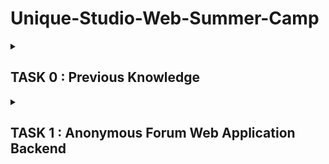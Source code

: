 # Unique-Studio-Web-Summer-Camp

<details>
  <summary><h2>TASK 0 : Previous Knowledge</h2></summary> 
  
<details>
  <summary><h3>Daily Report</h3></summary>

#### DAY0

重温了下 markdown 和 git ，发任务前大致学习了 go （菜鸟教程写的真的是依托答辩），后续大概会学习推荐的 go 语言圣经。非常神奇没有 U 盘，校内店都关了，第二天去校外的店买个吧。

#### DAY1

被 grub 干碎的一天。

我也是和吴迪学长一样拥有 4 次 archlinux 安装经验的人辣~

电脑空间太小了最多只能压缩出 50G 安装了。。。

第一次下意识把根分区挂载到 ```/boot``` 上了，部署 grub 的时候报错。又自作聪明地把 EFI 分区挂载到新装系统的 ```/mnt/boot``` 上，之后又自作聪明地退回 LiveCD 模式瞎搞，结果后面弄得一团糟。（一切的源头就是这个小小的错误）

第二次成功辣！~~虽然 grub 配置文件没有 windows 入口~~ 图形界面选择了 Xorg+Gnome，KDE 貌似有点显示问题。再搞了一些配置然后想到，虽然 grub 没有 windows 入口，但是我可以在 BIOS 里改开机优先级呀，结果果然可以！然后。。。回到 linux 开机时，又报错 ```invalid cluster 0``` 应该是 windows 开机影响到了grub，后面找了许多方法去 liveCD 里修复 grub 无用，遂重装系统。

```
//大多数是这种方法修复
grub-install /dev/sdx // /dev/sdx为系统所在的设备，重新安装grub
grub-update //更新grub
```

第三次配置 grub 的时候，又报错说某个文件系统时只读的，是之前就装过 grub 的原因，所以找删除  grub 的方法。Linux 删除的方法和上述的大同小异，于是去找windows 平台的方法。一种要进入类似 LiveCD 的修复模式修复 MBR，还要再搞 windows11 的安装介质？？一种进入 diskpart 模式给 EFI 盘符去操作删除 grub 文件参考[这篇](http://www.manongjc.com/detail/63-ykqveghovllfpmf.html)。但是人家删的是 Ubuntu 的，直接给你建了一整个文件夹，但我的情况是各种文件分布在各个文件夹，虽然可以通过文件修改时间来判断，但是万一 grub 修改了 windows 的开机文件呢？中间又试了各种不奏效的方法。最后精神有点失常还是把 EFI 区的一些文件删了，真的幸亏电脑还能开机。

第四次挺顺利，大概三四十分钟就装好图形界面了。 grub 已经被我当成病毒一样的存在了，还特意新建了一个新的引导分区挂载。（后知后觉地发现直接新建也许不用删原来分区上的 grub 吧）两个系统试着切换了下没问题。

啥事没干，光倒腾装系统了。呵呵，Arch 永远的神！

#### DAY2

电脑坏了。

开始把 linux 配置基本都搞好后关了一次机，电源适配器还连着，宿舍电突然停了又开，然后就开不了机了。。。开始以为是静电原因，用经典方法无果，后面拿去校内维修店告诉我主板烧了。。。

后面电脑得拿去保修了，现在是在手机浏览器上编辑。

有点郁闷，之后就结合鸟哥的书再学习了一些linux 知识。计划后面几天就纸上谈兵地学下 go 了。电脑一下修不好的话……希望能早点修好吧。

#### DAY3

拜读了 Go 语言圣经，这本书不单单是讲语法，有很多拓展实战的内容，读得还是蛮开心的。再补些 http 知识和 Go 相关函数可以尝试去写点小程序吧。 Go 没有安排明确的任务，我就写点有意思的东西在那一块了。电脑保修最早预约在了十三号上午，祈祷 ing……

#### DAY4

受不鸟啦！电脑修不好只能晚上去网吧通宵了，去阿里云申请了个 ECS 又开始配环境。。。然后大致学了下 Shell 和 构建工具，又是摸鱼的一天呢~

#### DAY5

世界上还有我这么蠢的人吗。。。早上离开网吧的时候就关了机没结账结果就把我剩下六十多元全扣掉了。。。

看了下 docker，感觉没啥好说的www

#### DAY6

作息已经完全颠倒了，现在是九点睡三点醒。。。下午通知我去取电脑，谢天谢地总算修好了。~~在网吧待了一晚衣服好多地方有黑点，完全洗不掉，还有浓重的烟味，幸好不用再去了 QwQ~~又再看了下 Go，想写一个爬 P 站图片的爬虫，写的过程有些曲折，本来还想再写一个 web 服务的，但没时间了。。。

#### DAY7

按现在的作息 DAYn 是指第 n 天的下午到第 n+1 天的早晨。。。晚上开完会就开始摸鱼然后早点睡觉调整作息吧。。。

</details>

---

<details>
<summary><h3>Linux</h3></summary>

- [x] 安装 archlinux

个人感受：
- 不管之前引导分区是否存在，最好新建一个。
- 安装图形界面前联网推荐手机usb共享网络。
- 永远尊重 grub

- [x] 了解发⾏版的包管理器的使⽤(pacman/yay)
- [x] 能使⽤命令⾏进⾏对⽂件或⽂件夹的创建、复制、删除、搜索、移动、查看等操作(ls/cd/mkdir/touch/cp/rm/find/mv)
- [x] 了解 Linux ⽂件权限，会修改⽂件权限、⽂件所有者
- [x] 了解 SUID/SGID/SBIT 和隐藏权限(chattr/lsattr)
- [x] 了解进程
- [x] 会查看、结束进程(ps/top/kill/killall/pkill)
- [x] 了解端口
- [x] 学习如何查看系统中端⼝占⽤的情况
- [x] 了解守护进程的概念及其管理⽅式
- [x] 配置 Shell
- [x] 了解 Linux 的防⽕墙机制

</details>

---

<details>
  <summary><h3>文本处理</h3></summary>

- [x] 学习简单的标记语言：**markdown**
- [x] 学习基本的⽂本处理命令（less/more/tail/cat）
- [x] ⼀些⾼级的⽂本处理命令(grep/awk/sed)
- [x] Vim

</details>

---

<details>
  <summary><h3>版本控制 Git</h3></summary>

- [x] Git 是什么，有什么用？
> Git 是一种分布式版本控制系统（Version Control System），能够管理跟踪计算机文件的版本和变化，并协调多人对同一代码库的开发。

- [x] 拥有一个 Github 账号
- [x] 学习简单的 git 操作，如 add, commit, branch, status 等
- [x] 学习如何回退版本（了解三种不同的回退模式）
```
git reset --soft //仅回退 HEAD 指针，workspace 和 index 不变
git reset --mixed //回退 HEAD 指针和 index，即回到 git commit 之前的状态
git reset --hard //回退 HEAD 指针，index 和 workspace，即回退到 git add 之前的状态
```

- [x] 查看 git 日志？
```
git log //查看被回退修正过的日志
git reflog //查看全部日志，包括回退操作
git log --graph --pretty=oneline //可查看分支合并情况
```
- [x] 如何修改 git commit 信息? 
```
git commit --amend //修改最近一次提交的信息

git rebase -i HEAD~n //修改倒数 n 条的信息，将需要修改的提交的 pick 改为 edit
git commit --amend //修改该次提交的信息
git rebase --continue //退出 rebase 交互
```

- [x] 学习如何合并分支
- [x] 学习如何暂存工作区
```
git stash save "message" //保存当前修改，并添加一个描述信息。
git stash list //列出所有保存的修改。
git stash apply stash@{n} //将指定的保存的修改应用到当前分支,默认最近一次
git stash drop stash@{n} //删除指定的保存的修改，默认最近一次
git stash pop //将最近一次修改应用到分支并删除
```
- [x] 考虑多个上游的管理
```
git remote add <name> <url> //添加一个名为 <name> 的远程仓库，并指定其 URL。
git remote remote <name> //删除名为 <name> 的远程仓库。
git remote -v //列出当前仓库中已经存在的远程仓库，并显示其 URL。
git remote show <name>//查看远程仓库的详细信息
```
- [ ] 看 Pro Git 深入了解⼀下 git 

</details>

---

<details>
  <summary><h3>Shell 和构建工具</h3></summary>

- [x] 能熟悉使用管道，I/O 重定向等 Shell 内置功能。

```
ls | head -n X | tail -n Y //输出文件夹前 X-Y+1 到 X 个文件的文件名
ls -t | head -n X //输出文件夹最新的 X 个文件
ls -l --time-style="+%Y-%m-%d-%H:%M:%S" | sed '1d' | awk '{print $6 " " $7}' | sort -t ' ' -k 1 -r | head -n X | awk '{print $2}' //我真是有够无聊的 

```
- [x] 常用构建工具的使用(Makefile)

```
NAME=main

.PHONY=build
build:
      go build -o ${NAME} main.go

.PHONY=run
run:
      ./${NAME} ${ARGS}

.PHONY=clean
clean:
      go clean

.PHONY=start
start:build run

```
</details>

---

<details>
  <summary><h3>Go</h3></summary>

- 变量的赋值和运算要求类型相同，常量为了方便设定成无类型。
- 取模结果的符号与被取模的数一致，除法取整向零方向，负数为算术右移。
- 存在长度为 0 但不等于 nil 的slice。
- 之前对于键值对给数组赋值的方法试验了下：如果在键值对赋值后只用值赋值，则默认键为前面的键加一，不能一次对同一位置赋值多次。
- Go 是因为没有继承所以搞了个匿名成员的东西来方便编程嘛……
- 闭包！老生常谈的东西了……
- 在实现接口的方面，一个类型的值不拥有其指针的方法，但一个类型的指针拥有其值的方法。
- 接口值为 nil 当且仅当其类型和值都为 nil。

</details>

---

<details>
  <summary><h3>Docker</h3></summary>

- [x]  了解 docker

> Docker是一种开源的容器化平台，允许用户将应用程序打包成一个独立的、可移植的容器，然后在任何环境中运行，提供了一种简单、快速、可靠和可移植的方式来打包、部署和运行应用程序。

- [x]  镜像/容器

> 镜像是一个静态的模板，容器是镜像的可运行实例，类似类和实例。但感觉镜像抽象程度也没类那么高（

- [x] 构建镜像/启动容器

> 可以编写 Dockerfile 文件构建或者从容器导出镜像

```
docker export container | docker import - image //从容器导出镜像

docker run //启动容器
```

- [x] 简单的 Dockerfile 编写

```
#配置 golang，并在创建时运行 main.go
FROM centos:7
RUN yum install -y wget \
      && wget https://golang.google.cn/dl/go1.14.4.linux-amd64.tar.gz \
      && tar -zxf go1.14.4.linux-amd64.tar.gz -C /usr/local
ENV GOROOT=/usr/local/go 
ENV PATH=$PATH:$GOROOT/bin
COPY main.go /root/Go/
ENTRYPOINT ["go","run","/root/Go/main.go"]
CMD [""]
```

- [x] 查看现有容器的状态

```
docker ps -a
```

- [x] 如何进入一个容器

```
docker exec -i -t name/id /bin/bash
```

- [x] 如何停止一个容器

```
docker stop name/id
```

- [x] docker-compose
i
> Docker Compose是一个用于定义和运行多个Docker容器的工具，可以通过一个单一的YAML文件来描述容器之间的关系、配置和依赖。基本就是 docker 版的 Makefile 了。

- [x] 简单的 docker-compose.yml 的编写

```
#目前对于各种服务理解不深，只知道大致写法不知道实际该怎么编写。

#docker-compose版本
version:'3'

#各个服务
services:
#服务名称
service_name:
  #容器生成方式有两种
  image: #指定镜像
  build: #用指定目录的 Dockerfile 生成
  
  container_name: #容器名
  restart: #重启策略
  volumes: #挂载路径设置
    - "path1:path2:rw/ro" #读写/只读
    - ...
    - ...
  depends_on: #容器依赖
    - service_name #服务名
    - ...
    - ...
  environments: #环境变量
    - key:value
    - ...
    - ...
  links: #连接的服务
    - service_name #服务名
  ports: #映射到宿主机的端口
    - "port" #随机映射
    - "port1:port2" #指定映射
    - ...
  expose: #暴露端口，被连接的服务访问
    - port
    - ...
    - ...
```

- [x] docker network

> Docker网络是Docker引擎提供的一种功能，它允许Docker容器之间进行通信和连接，并提供一种隔离和安全的网络环境。


</details>

---

</details>



<details>
  <summary><h2>TASK 1 : Anonymous Forum Web Application Backend</h2></summary>

<details>
  <summary><h3>Daily Report</h3></summary>

#### DAY1

大致看了下任务和提供的链接，有了整体的了解。后面计划：

1. 设计数据库，学习用 Gorm 框架来与数据库交互。
2. 根据要求设计 API 接口。
3. 学习用 Gin 框架具体实现各种 API 接口。
4. 用 HTTPie 测试，空余时间多的话为了交互方便可能会再写个客户端。
5. 用 docker-compose 构建服务，加个 web 和 数据库的网络通信应该就差不多了。

emmmm 感觉好多啊。。。今天还又摸了 QwQ 

希望顺利吧。

#### DAY2

学了下 Gorm，开始码代码。

关于帖子的表的设计有点犹豫，一种是将帖子和评论看成一种东西存在一起，但是帖子还是有标题，链接之类额外的性质，空间会有很多浪费，但是大体比较方便；一种是将帖子和评论分离，api 就不是很统一。对于举报操作，因为帖子和评论都没区别，所以设计成前者会方便一点。对于匿名操作，因为是根据帖子获得匿名，所以设计成后者会方便点。最终还是选择了后者。

#### DAY3

数据库部分代码应该差不多了，后面开始学习 Gin 框架。


#### DAY4

把用户模块的路由写了，为了方便我就只解析 JSON 格式的了。用 httpie 测试了会儿没太大问题，
遇到了个问题，客服端同时传输用户信息和验证码时，我得解析两次 JSON ，但是第一次解析后缓存就没了。。。于是我就先把报文主题保存，再用两次 json.Unmarshal 解析，感觉处理得有点丑陋🤔。
还有个没解决的地方，我用的 session 保存登录状态，但是当客户端不用 cookie 重复 GET /users/login 时，会一直给新 cookie 。。。想给旧 cookie 的话就得找值为用户 ID 的 session 。。。大致看了下源码，好像没这个函数。那感觉目前好像只能存 session 到 postgresql 中，再用 gorm 去找了，好麻烦www🤔

#### DAY5

基本上完成了，现在一直在 ECS 上跑，网址是 http://8.140.204.13:11451，/api/v1 可以查看所有的 api 接口。

之前好像说要写客户端来着，感觉没啥时间，用了下 httpie 测试感觉还挺方便，再用 Go 写发请求的代码实在没啥必要。

关于昨天的第一个问题，今天翻官方文档的时候顺便发现了，明确说 ShouldBindBodyWith 可以。（其实昨天试过这个，开始 code 还是没有解析就觉得不行，但其实是因为我定义的 code 首字母是小写）
写 post 和 comment 模块的时候，想既然是匿名论坛，那 json 里的 user_id 就得去掉。开始写了一个把 interface{} 转成 json，再把 json 转成 map[string]interface{} 的函数，这样就可以用 delete 把 user_id 去掉，然后再转成 json。。。后面基本完成的时候，想到欸不是开头小写不转换嘛，那我改成小写的不久好了，但 web 部分也要直接调用 UserID，然后感觉结构体 tag 应该有不让转换的，查了下果然有。哎，也许在现在的信息时代，我们的知识面广度远比深度重要？

#### DAY6

被 docker 干碎了。。。有种欲哭无泪的感觉。。。

docker 容器没有前台运行的进程就会自动退出，所以创建的时候可以给它找点事干，比如 docker run -itd image /bin/bash，进入容器的 bash 但不在自己的前台显示。

所以如果直接 docker run ubuntu ，它会自动退出。并且，我找了很久，但是没有方法能让它重新 UP，如果用 start，它会 UP 了之后立刻结束，也没有让启动的同时运行某些东西的参数；如果用 exec，容器不运行根本不让进。

关于 redis，我写了 Dockerfile：

```
#这就是官方的做法
from redis
COPY redis.conf /usr/local/etc/redis/redis.conf
CMD ["redis-server", "/usr/local/etc/redis/redis.conf"]

```
它用我的设置启动 redis。但是，当 docker-compose 启动时，却立刻 exit(0)，可以说和刚刚的例子一模一样。有解决方法说运行一些前台命令，但是 CMD 只能有一个生效啊。。。我觉得很玄学。。。用 docker-compose 也不能像docker run 那样加各种参数。

最后就用普通 redis了，很成功，一点事都没有。

但就是有点想哭，有些无力。


</details>

</details>

